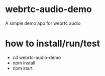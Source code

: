 # webrtc-audio-demo
A simple demo app for webrtc audio

# how to install/run/test

+ cd webrtc-audio-demo
+ npm install
+ npm start
